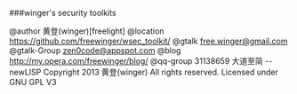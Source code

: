 ﻿###winger's security toolkits

@author 黄登(winger)[freelight]
@location https://github.com/freewinger/wsec_toolkit/
@gtalk free.winger@gmail.com
@gtalk-Group zen0code@appspot.com
@blog http://my.opera.com/freewinger/blog/
@qq-group 31138659
大道至简 -- newLISP
Copyright 2013 黄登(winger) All rights reserved.
Licensed under GNU GPL V3 